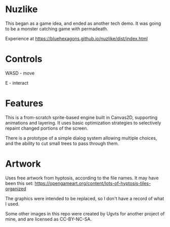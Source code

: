 # Nuzlike

This began as a game idea, and ended as another tech demo. It was
going to be a monster catching game with permadeath.

Experience at https://bluehexagons.github.io/nuzlike/dist/index.html


# Controls

WASD - move

E - interact


# Features

This is a from-scratch sprite-based engine built in Canvas2D,
supporting animations and layering. It uses basic optimization
strategies to selectively repaint changed portions of the screen.

There is a prototype of a simple dialog system allowing multiple choices,
and the ability to cut small trees to pass through them.


# Artwork

Uses free artwork from hyptosis, according to the file names.
It may have been this set:
https://opengameart.org/content/lots-of-hyptosis-tiles-organized

The graphics were intended to be replaced, so I don't have a record
of what I used.

Some other images in this repo were created by Ugvts for another project
of mine, and are licensed as CC-BY-NC-SA.
